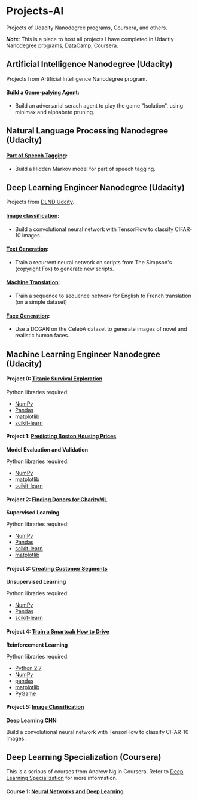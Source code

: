 # Projects-AI
Projects of Udacity Nanodegree programs, Coursera, and others.

***Note***: This is a place to host all projects I have completed in Udactiy Nanodegree programs, DataCamp, Coursera.

## Artificial Intelligence Nanodegree (Udacity)
Projects from Artificial Intelligence Nanodegree program.

#### [Build a Game-palying Agent](https://github.com/eexzy/projects-AI/tree/master/hmm-tagger):
* Build an adversarial serach agent to play the game "Isolation", using minimax and alphabete pruning. 


## Natural Language Processing Nanodegree (Udacity)

#### [Part of Speech Tagging](https://github.com/eexzy/projects-AI/tree/master/AIND-Isolation-master):
* Build a Hidden Markov model for part of speech tagging.

## Deep Learning Engineer Nanodegree (Udacity)
Projects from [DLND Udcity](https://github.com/udacity/deep-learning).

#### [Image classification](https://github.com/eexzy/projects-AI/tree/master/P5-image-classification): 
* Build a convolutional neural network with TensorFlow to classify CIFAR-10 images.

#### [Text Generation](https://github.com/eexzy/projects-AI/tree/master/tv-script-generation): 
* Train a recurrent neural network on scripts from The Simpson's (copyright Fox) to generate new scripts.

#### [Machine Translation](https://github.com/eexzy/projects-AI/tree/master/language-translation): 
* Train a sequence to sequence network for English to French translation (on a simple dataset)

#### [Face Generation](https://github.com/eexzy/projects-AI/tree/master/face_generation): 
* Use a DCGAN on the CelebA dataset to generate images of novel and realistic human faces.

## Machine Learning Engineer Nanodegree (Udacity)

#### Project 0: [Titanic Survival Exploration](https://github.com/eexzy/projects-AI/tree/master/P0_titanic_survival_exploration)

Python libraries required:

- [NumPy](http://www.numpy.org/)
- [Pandas](http://pandas.pydata.org)
- [matplotlib](http://matplotlib.org/)
- [scikit-learn](http://scikit-learn.org/stable/)

#### Project 1: [Predicting Boston Housing Prices](https://github.com/eexzy/projects-AI/tree/master/P1_boston_housing)
**Model Evaluation and Validation**

Python libraries required:

- [NumPy](http://www.numpy.org/)
- [matplotlib](http://matplotlib.org/)
- [scikit-learn](http://scikit-learn.org/stable/)

#### Project 2: [Finding Donors for CharityML](https://github.com/eexzy/projects-AI/tree/master/P2-find_donors_for_CharityML)
**Supervised Learning**

Python libraries required:

- [NumPy](http://www.numpy.org/)
- [Pandas](http://pandas.pydata.org/)
- [scikit-learn](http://scikit-learn.org/stable/)
- [matplotlib](http://matplotlib.org/)

#### Project 3: [Creating Customer Segments](https://github.com/eexzy/projects-AI/tree/master/P3_creating-customer-segments)
**Unsupervised Learning**

Python libraries required:

- [NumPy](http：//www.numpy.org/)
- [Pandas](http：//pandas.pydata.org)
- [scikit-learn](http：//scikit-learn.org/stable/)

#### Project 4: [Train a Smartcab How to Drive](https://github.com/eexzy/projects-AI/tree/master/P4_smartcab-to-drive)
**Reinforcement Learning**

Python libraries required:

- [Python 2.7](https://www.python.org/download/releases/2.7/)
- [NumPy](http://www.numpy.org/)
- [pandas](http://pandas.pydata.org/)
- [matplotlib](http://matplotlib.org/)
- [PyGame](http://pygame.org/)

#### Project 5: [Image Classification](https://github.com/eexzy/projects-AI/tree/master/P5-image-classification)
**Deep Learning CNN**

Build a convolutional neural network with TensorFlow to classify CIFAR-10 images.


## Deep Learning Specialization (Coursera)

This is a serious of courses from Andrew Ng in Coursera. Refer to [Deep Learning Specialization](https://www.coursera.org/specializations/deep-learning) for more information.

#### Course 1: [Neural Networks and Deep Learning](https://github.com/eexzy/projects-AI/tree/master/deeplearning.ai-specialization/Course1-Neural-Networks-and-Deep-Learning)


